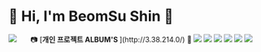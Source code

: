 

 
# 🛫 Hi, I'm BeomSu Shin 🛬
<div align="center">
 📷 [<strong>개인 프로젝트 ALBUM'S </strong>](http://3.38.214.0/) 📸 
  <img align="left" src="https://github-readme-stats.vercel.app/api/top-langs/?username=bum2us&theme=dracula&exclude_repo=clone-web-scrapper,clone-zoom&hide=Procfile&layout=com

  <img src="https://img.shields.io/badge/C Sharp-368CCB?style=flat&logo=C Sharp&logoColor=white"/> 
  <img src="https://img.shields.io/badge/Spring-6DB33F?style=flat&logo=Spring&logoColor=white"/> 
  <img src="https://img.shields.io/badge/React-61DAFB?style=flat&logo=React&logoColor=white"/> 
  <img src="https://img.shields.io/badge/JavaScript-F7DF1E?style=flat&logo=JavaScript&logoColor=white"/> 
  <img src="https://img.shields.io/badge/Amazon EC2-F7DF1E?style=flat&logo=Amazon EC2&logoColor=white"/> 
  <img src="https://img.shields.io/badge/Amazon RDS-527FFF?style=flat&logo=Amazon RDS&logoColor=white"/>
 
  <img align=" left" src="https://github-readme-stats.vercel.app/api?username=bum2us&show_icons=true&theme=dracula"/>  

 
</div>
